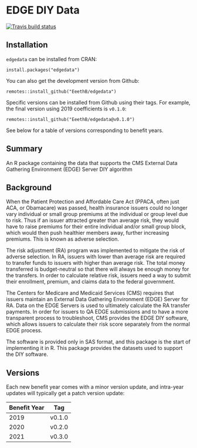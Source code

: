# EDGE DIY Data

<!-- badges: start -->
[![Travis build status](https://travis-ci.org/EeethB/edgedata.svg?branch=main)](https://travis-ci.org/EeethB/edgedata)
<!-- badges: end -->

## Installation

`edgedata` can be installed from CRAN:

```
install.packages("edgedata")
```

You can also get the development version from Github:

```
remotes::install_github("EeethB/edgedata")
```

Specific versions can be installed from Github using their tags. For example, the final version using 2019 coefficients is `v0.1.0`:

```
remotes::install_github("EeethB/edgedata@v0.1.0")
```

See below for a table of versions corresponding to benefit years.

## Summary

An R package containing the data that supports the CMS External Data Gathering Environment (EDGE) Server DIY algorithm

## Background

When the Patient Protection and Affordable Care Act (PPACA, often just ACA, or Obamacare) was passed, health insurance issuers could no longer vary individual or small group premiums at the individual or group level due to risk. Thus if an issuer attracted greater than average risk, they would have to raise premiums for their entire individual and/or small group block, which would then push healthier members away, further increasing premiums. This is known as adverse selection.

The risk adjustment (RA) program was implemented to mitigate the risk of adverse selection. In RA, issuers with lower than average risk are required to transfer funds to issuers with higher than average risk. The total money transferred is budget-neutral so that there will always be enough money for the transfers. In order to calculate relative risk, issuers need a way to submit their enrollment, premium, and claims data to the federal government.

The Centers for Medicare and Medicaid Services (CMS) requires that issuers maintain an External Data Gathering Environment (EDGE) Server for RA. Data on the EDGE Servers is used to ultimately calculate the RA transfer payments. In order for issuers to QA EDGE submissions and to have a more transparent process to troubleshoot, CMS provides the EDGE DIY software, which allows issuers to calculate their risk score separately from the normal EDGE process.

The software is provided only in SAS format, and this package is the start of implementing it in R. This package provides the datasets used to support the DIY software.

## Versions

Each new benefit year comes with a minor version update, and intra-year updates will typically get a patch version update:

| Benefit Year | Tag    |
| ------------ | ------ |
| 2019         | v0.1.0 |
| 2020         | v0.2.0 |
| 2021         | v0.3.0 |
